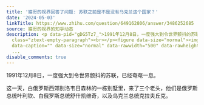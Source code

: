 ```yaml
---
title: '猫哥的视界回答了问题: 苏联之前是不是没有乌克兰这个国家？'
date: '2024-05-03'
linkTitle: https://www.zhihu.com/question/649162806/answer/3486252685
source: 猫哥的视界的知乎动态
description: <p data-pid="gDG5Tz7_">1991年12月8日，一度强大到令世界颤抖的苏联，已经奄奄一息。</p><p data-pid="oUyN39ea">这一天，白俄罗斯西郊别洛韦日森林的一栋别墅里，来了三个老头，他们是俄罗斯总统叶利钦、白俄罗斯总统舒什凯维奇，以及乌克兰总统克拉夫丘克。</p><p
  class="ztext-empty-paragraph"><br></p><figure data-size="normal"><img src="https://pic1.zhimg.com/v2-6abf437d17c34c7b6e420a7fc120cfd8_1440w.jpg"
  data-caption="" data-size="normal" data-rawwidth="500" data-rawheight="318" data-original-token="v2-c3ba27891604e6
  ...
disable_comments: true
---
```

<p data-pid="gDG5Tz7_">1991年12月8日，一度强大到令世界颤抖的苏联，已经奄奄一息。</p><p data-pid="oUyN39ea">这一天，白俄罗斯西郊别洛韦日森林的一栋别墅里，来了三个老头，他们是俄罗斯总统叶利钦、白俄罗斯总统舒什凯维奇，以及乌克兰总统克拉夫丘克。</p><p class="ztext-empty-paragraph"><br></p><figure data-size="normal"><img src="https://pic1.zhimg.com/v2-6abf437d17c34c7b6e420a7fc120cfd8_1440w.jpg" data-caption="" data-size="normal" data-rawwidth="500" data-rawheight="318" data-original-token="v2-c3ba27891604e6 ...